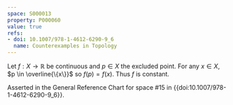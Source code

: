 ```yaml
---
space: S000013
property: P000060
value: true
refs:
- doi: 10.1007/978-1-4612-6290-9_6
  name: Counterexamples in Topology
---
```


Let $f: X \rightarrow \mathbb{R}$ be continuous and $p \in X$ the excluded point. For any $x \in X$, $p \in \overline{\{x\}}$ so $f(p) = f(x)$. Thus $f$ is constant.

Asserted in the General Reference Chart for space #15 in
{{doi:10.1007/978-1-4612-6290-9_6}}.
